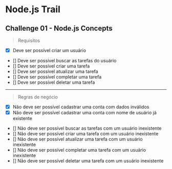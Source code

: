 # Node.js Trail

## Challenge 01 - Node.js Concepts


> Requisitos

- [x] Deve ser possível criar um usuário
- [] Deve ser possível buscar as tarefas do usuário
- [] Deve ser possível criar uma tarefa
- [] Deve ser possível atualizar uma tarefa
- [] Deve ser possível completar uma tarefa
- [] Deve ser possível deletar uma tarefa
  
---

> Regras de negócio

- [x] Não deve ser possível cadastrar uma conta com dados inválidos
- [x] Não deve ser possível cadastrar uma conta com nome de usuário já existente
- [] Não deve ser possível buscar as tarefas com um usuário inexistente
- [] Não deve ser possível criar uma tarefa com um usuário inexistente
- [] Não deve ser possível atualizar uma tarefa com um usuário inexistente
- [] Não deve ser possível completar uma tarefa com um usuário inexistente
- [] Não deve ser possível deletar uma tarefa com um usuário inexistente
